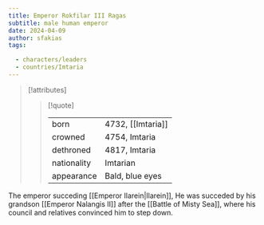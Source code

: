 ```yaml
---
title: Emperor Rokfilar III Ragas
subtitle: male human emperor
date: 2024-04-09
author: sfakias
tags:

  - characters/leaders
  - countries/Imtaria
---
```

> [!attributes]
> 
> > [!quote]
> >
> > | | |
> > | --- | --- |
> > | born | 4732, [[Imtaria]] |
> > | crowned | 4754, Imtaria |
> > | dethroned | 4817, Imtaria |
> > | nationality | Imtarian |
> > | appearance | Bald, blue eyes |

The emperor succeding [[Emperor Ilarein|Ilarein]],
He was succeded by his grandson [[Emperor Nalangis II]] after the [[Battle of Misty Sea]], where his council and relatives convinced him to step down.
